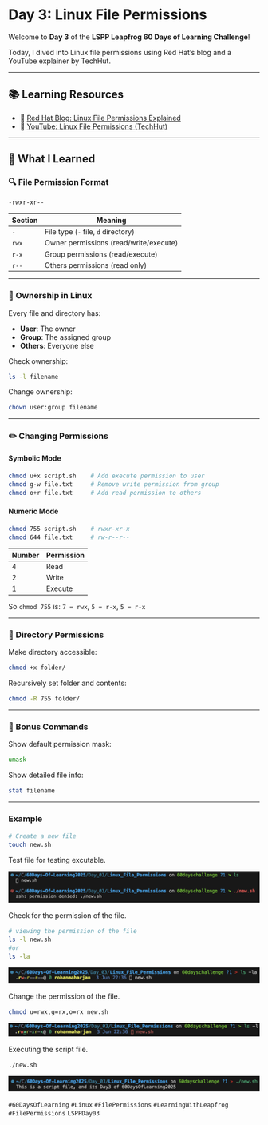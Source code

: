 # Day 3: Linux File Permissions

Welcome to **Day 3** of the **LSPP Leapfrog 60 Days of Learning Challenge**!

Today, I dived into Linux file permissions using Red Hat’s blog and a YouTube explainer by TechHut.

---

## 📚 Learning Resources

- 📖 [Red Hat Blog: Linux File Permissions Explained](https://www.redhat.com/en/blog/linux-file-permissions-explained)
- 🎥 [YouTube: Linux File Permissions (TechHut)](https://www.youtube.com/watch?v=qGfSVUrrTt0)

---

## 🔐 What I Learned

### 🔍 File Permission Format

```bash
-rwxr-xr--
```

| Section     | Meaning                     |
|-------------|-----------------------------|
| `-`         | File type (`-` file, `d` directory) |
| `rwx`       | Owner permissions (read/write/execute) |
| `r-x`       | Group permissions (read/execute) |
| `r--`       | Others permissions (read only) |

---

### 👤 Ownership in Linux

Every file and directory has:

- **User**: The owner
- **Group**: The assigned group
- **Others**: Everyone else

Check ownership:

```bash
ls -l filename
```

Change ownership:

```bash
chown user:group filename
```

---

### ✏️ Changing Permissions

#### Symbolic Mode

```bash
chmod u+x script.sh    # Add execute permission to user
chmod g-w file.txt     # Remove write permission from group
chmod o+r file.txt     # Add read permission to others
```

#### Numeric Mode

```bash
chmod 755 script.sh    # rwxr-xr-x
chmod 644 file.txt     # rw-r--r--
```

| Number | Permission |
|--------|------------|
| 4      | Read       |
| 2      | Write      |
| 1      | Execute    |

So `chmod 755` is: `7 = rwx`, `5 = r-x`, `5 = r-x`

---

### 📁 Directory Permissions

Make directory accessible:

```bash
chmod +x folder/
```

Recursively set folder and contents:

```bash
chmod -R 755 folder/
```

---

### 🔄 Bonus Commands

Show default permission mask:

```bash
umask
```

Show detailed file info:

```bash
stat filename
```

---

### Example

```bash
# Create a new file
touch new.sh
```

Test file for testing excutable.

![output](./output.png)

Check for the permission of the file.

```bash
# viewing the permission of the file
ls -l new.sh
#or
ls -la
```

![output](./output0.png)

Change the permission of the file.

```bash
chmod u=rwx,g=rx,o=rx new.sh
```

![output](./output1.png)

Executing the script file.

```bash
./new.sh
```

![output](./output2.png)

`#60DaysOfLearning` `#Linux` `#FilePermissions` `#LearningWithLeapfrog` `#FilePermissions` `LSPPDay03`
